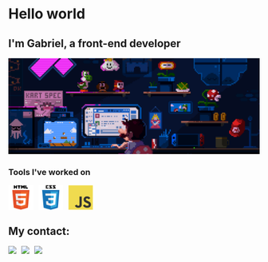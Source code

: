 # Hello world
## I'm Gabriel, a front-end developer

<img src="https://github.com/GGabrielms/GGabrielms/blob/main/Mario.gif">

### Tools I've worked on
  
<div style="display: flex; gap: 10px; align-items: center;">
  <img src="https://github.com/devicons/devicon/blob/master/icons/html5/html5-original-wordmark.svg" style="width:50px; height:auto;" />
  <img src="https://github.com/devicons/devicon/blob/master/icons/css3/css3-original-wordmark.svg" style="width:50px;heifht:auto;" />
  <img src="https://github.com/devicons/devicon/blob/master/icons/javascript/javascript-original.svg" style="width:50px;heifht:auto;" />
</div>  

## My contact:
<div style="display: flex; gap: 10px; align-items: center;">
  <a href="https://www.linkedin.com/in/gabriel-martins-744159227/">
    <img src="https://img.shields.io/badge/linkedin-%230077B5.svg?style=for-the-badge&logo=linkedin&logoColor=white" style="height:30px; width:auto;" />
  </a> 
  <a href="https://www.instagram.com/martinsgabriel123/">
    <img src="https://img.shields.io/badge/Instagram-%23E4405F.svg?style=for-the-badge&logo=Instagram&logoColor=white" style="height:30px; width:auto;" />
  </a>
  <a href="mailto:martinsgabrielwolf@gmail.com">
    <img src="https://img.shields.io/badge/Gmail-D14836?style=for-the-badge&logo=gmail&logoColor=white" style="height:30px; width:auto;" />
  </a>
</div>



  
